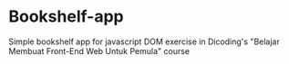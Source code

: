 # Bookshelf-app
Simple bookshelf app for javascript DOM exercise in Dicoding's "Belajar Membuat Front-End Web Untuk Pemula" course
